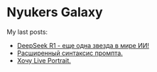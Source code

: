 # Nyukers Galaxy
My last posts:
<!-- blogger articles start -->
- <a href="http://nyukers.blogspot.com/2025/02/deepseek-r1.html" target="_blank">DeepSeek R1 - еще одна звезда в мире ИИ!</a>
- <a href="http://nyukers.blogspot.com/2025/02/blog-post.html" target="_blank">Расширенный синтаксис промпта.</a>
- <a href="http://nyukers.blogspot.com/2025/01/live-portrait.html" target="_blank">Хочу Live Portrait.</a>

<!-- blogger articles end -->

